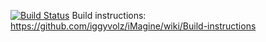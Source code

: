 [![Build Status](https://drone.io/github.com/iggyvolz/Fightmon-the-Game--Reemon/status.png)](https://drone.io/github.com/iggyvolz/Fightmon-the-Game--Reemon/latest)
Build instructions: https://github.com/iggyvolz/iMagine/wiki/Build-instructions
